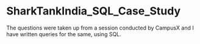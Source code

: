 # SharkTankIndia_SQL_Case_Study

The questions were taken up from a session conducted by CampusX and I have written queries for the same, using SQL.